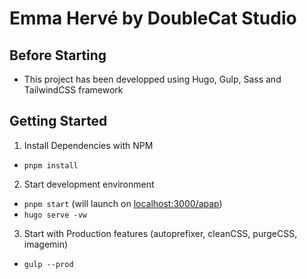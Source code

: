 # Emma Hervé by DoubleCat Studio

## Before Starting

- This project has been developped using Hugo, Gulp, Sass and TailwindCSS framework

## Getting Started

1. Install Dependencies with NPM

- `pnpm install`

2. Start development environment

- `pnpm start` (will launch on [localhost:3000/apap](http://localhost:3000/apap))
- `hugo serve -vw`

3. Start with Production features (autoprefixer, cleanCSS, purgeCSS, imagemin)

- `gulp --prod`
